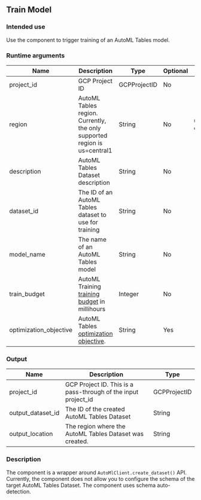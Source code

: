 ## Train Model
### Intended use
Use the component to trigger training of an AutoML Tables model.
### Runtime arguments
|Name|Description|Type|Optional|Default|
|----|-----------|----|--------|-------|
|project_id|GCP Project ID|GCPProjectID|No||
|region|AutoML Tables region. Currently, the only supported region is us=central1|String|No|us-central1|
|description|AutoML Tables Dataset description|String|No||
|dataset_id|The ID of an AutoML Tables dataset to use for training|String|No||
|model_name|The name of an AutoML Tables model|String|No||
|train_budget|AutoML Training [training budget](https://cloud.google.com/automl-tables/docs/models) in millihours|Integer|No||
|optimization_objective|AutoML Tables [optimization objective](https://cloud.google.com/automl-tables/docs/models).|String|Yes||


### Output

|Name|Description|Type|
|----|-----------|----|
|project_id|GCP Project ID. This is a pass-through of the input project_id|GCPProjectID|
|output_dataset_id|The ID of the created AutoML Tables Dataset|String|
|output_location|The region where the AutoML Tables Dataset was created.|String|

### Description
The component is a wrapper around `AutoMlClient.create_dataset()` API. Currently, the component does not allow you to configure the schema of the target AutoML Tables Dataset. The component uses schema auto-detection.
